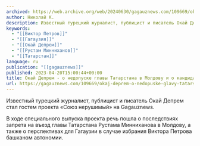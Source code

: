 ```yaml
---
archived: https://web.archive.org/web/20240630/gagauznews.com/109669/okaj-deprem-o-nedopuske-glavy-tatarstana-v-moldovu-i-o-kandidature-viktora-petrova.html
author: Николай К.
description: Известный турецкий журналист, публицист и писатель Окай Депрем стал гостем проекта «Союз нерушимый» на Gagauznews. В ходе специального выпуска проекта речь пошла о последствиях запрета на въезд главы Татарстана Рустама Минниханова в Молдову, а также о перспективах для Гагаузии в случае избрания Виктора Петрова башканом автономии.
keywords:
  - "[[Виктор Петров]]"
  - "[[Гагаузия]]"
  - "[[Окай Депрем]]"
  - "[[Рустам Минниханов]]"
  - "[[Татарстан]]"
language: ru
publication: "[[gagauznews]]"
published: 2023-04-20T15:00:44+00:00
title: Окай Депрем - о недопуске главы Татарстана в Молдову и о кандидатуре Виктора Петрова
url: https://gagauznews.com/109669/okaj-deprem-o-nedopuske-glavy-tatarstana-v-moldovu-i-o-kandidature-viktora-petrova.html
---
```


Известный турецкий журналист, публицист и писатель Окай Депрем стал гостем проекта «Союз нерушимый» на Gagauznews.

В ходе специального выпуска проекта речь пошла о последствиях запрета на въезд главы Татарстана Рустама Минниханова в Молдову, а также о перспективах для Гагаузии в случае избрания Виктора Петрова башканом автономии.